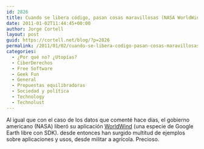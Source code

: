 ```yaml
---
id: 2826
title: Cuando se libera código, pasan cosas maravillosas (NASA WorldWind)
date: 2011-01-02T11:44:45+00:00
author: Jorge Cortell
layout: post
guid: https://cortell.net/blog/?p=2826
permalink: /2011/01/02/cuando-se-libera-codigo-pasan-cosas-maravillosas-nasa-worldwind/
categories:
  - ¿Por qué no? ¿Utopías?
  - CiberDerechos
  - Free Software
  - Geek Fun
  - General
  - Propuestas equilibradoras
  - Sociedad y polí­tica
  - Technology
  - Technolust
---
```

Al igual que con el caso de los datos que comenté hace días, el gobierno americano (NASA) liberó su aplicación <a title="https://worldwind.arc.nasa.gov/java/demos/" href="https://worldwind.arc.nasa.gov/java/demos/" target="_blank">WorldWind</a> (una especie de Google Earth libre con SDK). desde entonces han surgido multitud de ejemplos sobre aplicaciones y usos, desde militar a agrícola. Precioso.
